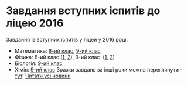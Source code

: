 # Завдання вступних іспитів до ліцею 2016
Завдання із вступних іспитів у ліцей у 2016 році:
- Математика: [8-ий клас](/images/завдання-вступних-іспитів-до-ліцею-2016/mat_8kl_2016.jpg), [9-ий клас](/images/завдання-вступних-іспитів-до-ліцею-2016/mat_9kl_2016.jpg)
- Фізика: 8-ий клас ([1](/images/завдання-вступних-іспитів-до-ліцею-2016/phiz_1_8kl_2016.jpg), [2](/images/завдання-вступних-іспитів-до-ліцею-2016/phiz_2_8kl_2016.jpg)), 9-ий клас  ([1](/images/завдання-вступних-іспитів-до-ліцею-2016/phiz_1_9kl_2016.jpg), [2](/images/завдання-вступних-іспитів-до-ліцею-2016/phiz_2_9kl_2016.jpg))
- Біологія: [9-ий клас](/files/завдання-вступних-іспитів-до-ліцею-2016/biol_2016.doc)
- Хімія: [9-ий клас](/files/завдання-вступних-іспитів-до-ліцею-2016/хімія.docx)
Зразки завдань за інші роки можна переглянути - [тут](/вступ-до-ліцею/).
[Читати усі новини](/news)


